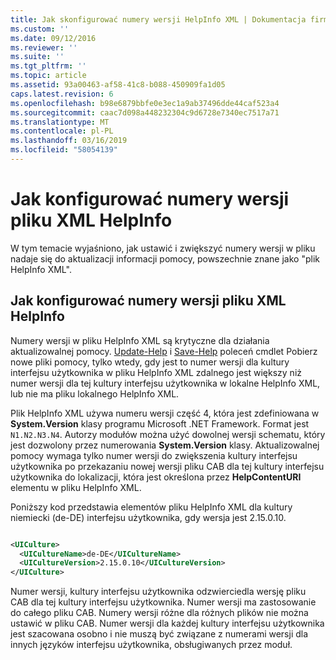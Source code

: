 ```yaml
---
title: Jak skonfigurować numery wersji HelpInfo XML | Dokumentacja firmy Microsoft
ms.custom: ''
ms.date: 09/12/2016
ms.reviewer: ''
ms.suite: ''
ms.tgt_pltfrm: ''
ms.topic: article
ms.assetid: 93a00463-af58-41c8-b088-450909fa1d05
caps.latest.revision: 6
ms.openlocfilehash: b98e6879bbfe0e3ec1a9ab37496dde44caf523a4
ms.sourcegitcommit: caac7d098a448232304c9d6728e7340ec7517a71
ms.translationtype: MT
ms.contentlocale: pl-PL
ms.lasthandoff: 03/16/2019
ms.locfileid: "58054139"
---
```

# <a name="how-to-set-helpinfo-xml-version-numbers"></a>Jak konfigurować numery wersji pliku XML HelpInfo

W tym temacie wyjaśniono, jak ustawić i zwiększyć numery wersji w pliku nadaje się do aktualizacji informacji pomocy, powszechnie znane jako "plik HelpInfo XML".

## <a name="how-to-set-helpinfo-xml-version-numbers"></a>Jak konfigurować numery wersji pliku XML HelpInfo

Numery wersji w pliku HelpInfo XML są krytyczne dla działania aktualizowalnej pomocy.
[Update-Help](/powershell/module/Microsoft.PowerShell.Core/Update-Help) i [Save-Help](/powershell/module/Microsoft.PowerShell.Core/Save-Help) poleceń cmdlet Pobierz nowe pliki pomocy, tylko wtedy, gdy jest to numer wersji dla kultury interfejsu użytkownika w pliku HelpInfo XML zdalnego jest większy niż numer wersji dla tej kultury interfejsu użytkownika w lokalne HelpInfo XML, lub nie ma pliku lokalnego HelpInfo XML.

Plik HelpInfo XML używa numeru wersji część 4, która jest zdefiniowana w **System.Version** klasy programu Microsoft .NET Framework. Format jest `N1.N2.N3.N4`. Autorzy modułów można użyć dowolnej wersji schematu, który jest dozwolony przez numerowania **System.Version** klasy. Aktualizowalnej pomocy wymaga tylko numer wersji do zwiększenia kultury interfejsu użytkownika po przekazaniu nowej wersji pliku CAB dla tej kultury interfejsu użytkownika do lokalizacji, która jest określona przez **HelpContentURI** elementu w pliku HelpInfo XML.

Poniższy kod przedstawia elementów pliku HelpInfo XML dla kultury niemiecki (de-DE) interfejsu użytkownika, gdy wersja jest 2.15.0.10.

```xml

<UICulture>
  <UICultureName>de-DE</UICultureName>
  <UICultureVersion>2.15.0.10</UICultureVersion>
</UICulture>
```

Numer wersji, kultury interfejsu użytkownika odzwierciedla wersję pliku CAB dla tej kultury interfejsu użytkownika. Numer wersji ma zastosowanie do całego pliku CAB. Numery wersji różne dla różnych plików nie można ustawić w pliku CAB. Numer wersji dla każdej kultury interfejsu użytkownika jest szacowana osobno i nie muszą być związane z numerami wersji dla innych języków interfejsu użytkownika, obsługiwanych przez moduł.